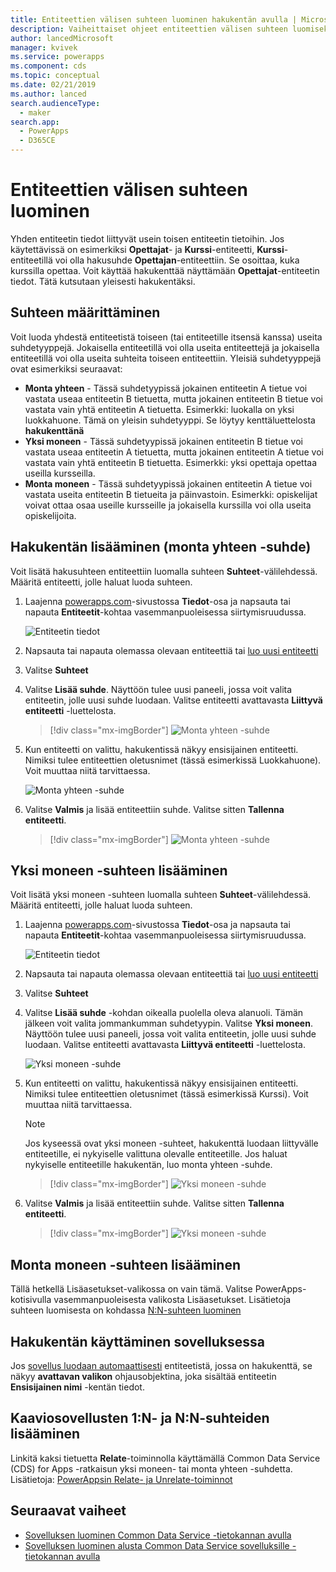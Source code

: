 ```yaml
---
title: Entiteettien välisen suhteen luominen hakukentän avulla | Microsoft Docs
description: Vaiheittaiset ohjeet entiteettien välisen suhteen luomiseksi PowerAppsissa hakukentän avulla.
author: lancedMicrosoft
manager: kvivek
ms.service: powerapps
ms.component: cds
ms.topic: conceptual
ms.date: 02/21/2019
ms.author: lanced
search.audienceType:
  - maker
search.app:
  - PowerApps
  - D365CE
---
```


# <a name="create-a-relationship-between-entities"></a>Entiteettien välisen suhteen luominen
Yhden entiteetin tiedot liittyvät usein toisen entiteetin tietoihin. Jos käytettävissä on esimerkiksi **Opettajat**- ja **Kurssi**-entiteetti, **Kurssi**-entiteetillä voi olla hakusuhde **Opettajan**-entiteettiin. Se osoittaa, kuka kurssilla opettaa. Voit käyttää hakukenttää näyttämään **Opettajat**-entiteetin tiedot. Tätä kutsutaan yleisesti hakukentäksi.

## <a name="define-a-relationship"></a>Suhteen määrittäminen
Voit luoda yhdestä entiteetistä toiseen (tai entiteetille itsensä kanssa) useita suhdetyyppejä. Jokaisella entiteetillä voi olla useita entiteettejä ja jokaisella entiteetillä voi olla useita suhteita toiseen entiteettiin. Yleisiä suhdetyyppejä ovat esimerkiksi seuraavat:

* **Monta yhteen** - Tässä suhdetyypissä jokainen entiteetin A tietue voi vastata useaa entiteetin B tietuetta, mutta jokainen entiteetin B tietue voi vastata vain yhtä entiteetin A tietuetta. Esimerkki: luokalla on yksi luokkahuone. Tämä on yleisin suhdetyyppi. Se löytyy kenttäluettelosta **hakukenttänä**
* **Yksi moneen** - Tässä suhdetyypissä jokainen entiteetin B tietue voi vastata useaa entiteetin A tietuetta, mutta jokainen entiteetin A tietue voi vastata vain yhtä entiteetin B tietuetta. Esimerkki: yksi opettaja opettaa useilla kursseilla.
* **Monta moneen** - Tässä suhdetyypissä jokainen entiteetin A tietue voi vastata useita entiteetin B tietueita ja päinvastoin. Esimerkki: opiskelijat voivat ottaa osaa useille kursseille ja jokaisella kurssilla voi olla useita opiskelijoita.

## <a name="add-a-lookup-field-many-to-one-relationship"></a>Hakukentän lisääminen (monta yhteen -suhde)

Voit lisätä hakusuhteen entiteettiin luomalla suhteen **Suhteet**-välilehdessä. Määritä entiteetti, jolle haluat luoda suhteen.

1. Laajenna [powerapps.com](https://web.powerapps.com/?utm_source=padocs&utm_medium=linkinadoc&utm_campaign=referralsfromdoc)-sivustossa **Tiedot**-osa ja napsauta tai napauta **Entiteetit**-kohtaa vasemmanpuoleisessa siirtymisruudussa.

    ![Entiteetin tiedot](./media/data-platform-cds-create-entity/entitylist.png "Entiteettiluettelo")

2. Napsauta tai napauta olemassa olevaan entiteettiä tai [luo uusi entiteetti](data-platform-create-entity.md)

3. Valitse **Suhteet**

4. Valitse **Lisää suhde**. Näyttöön tulee uusi paneeli, jossa voit valita entiteetin, jolle uusi suhde luodaan. Valitse entiteetti avattavasta **Liittyvä entiteetti** -luettelosta.

    > [!div class="mx-imgBorder"] 
    > ![Monta yhteen -suhde](./media/data-platform-cds-newrelationship/manytoone-1.png "Monta yhteen -suhde")

5. Kun entiteetti on valittu, hakukentissä näkyy ensisijainen entiteetti. Nimiksi tulee entiteettien oletusnimet (tässä esimerkissä Luokkahuone). Voit muuttaa niitä tarvittaessa.

    ![Monta yhteen -suhde](./media/data-platform-cds-newrelationship/manytoone-2.png "Monta yhteen -suhde")

6. Valitse **Valmis** ja lisää entiteettiin suhde. Valitse sitten **Tallenna entiteetti**.

    > [!div class="mx-imgBorder"] 
    > ![Monta yhteen -suhde](./media/data-platform-cds-newrelationship/manytoone-3.png "Monta yhteen -suhde")

## <a name="add-a-one-to-many-relationship"></a>Yksi moneen -suhteen lisääminen

Voit lisätä yksi moneen -suhteen luomalla suhteen **Suhteet**-välilehdessä. Määritä entiteetti, jolle haluat luoda suhteen.

1. Laajenna [powerapps.com](https://web.powerapps.com/?utm_source=padocs&utm_medium=linkinadoc&utm_campaign=referralsfromdoc)-sivustossa **Tiedot**-osa ja napsauta tai napauta **Entiteetit**-kohtaa vasemmanpuoleisessa siirtymisruudussa.

    ![Entiteetin tiedot](./media/data-platform-cds-create-entity/entitylist.png "Entiteettiluettelo")

2. Napsauta tai napauta olemassa olevaan entiteettiä tai [luo uusi entiteetti](data-platform-create-entity.md)

3. Valitse **Suhteet**

4. Valitse **Lisää suhde** -kohdan oikealla puolella oleva alanuoli. Tämän jälkeen voit valita jommankumman suhdetyypin. Valitse **Yksi moneen**. Näyttöön tulee uusi paneeli, jossa voit valita entiteetin, jolle uusi suhde luodaan. Valitse entiteetti avattavasta **Liittyvä entiteetti** -luettelosta.

    ![Yksi moneen -suhde](./media/data-platform-cds-newrelationship/onetomany-1.png "Yksi moneen -suhde")

5. Kun entiteetti on valittu, hakukentissä näkyy ensisijainen entiteetti. Nimiksi tulee entiteettien oletusnimet (tässä esimerkissä Kurssi). Voit muuttaa niitä tarvittaessa.

    > [!NOTE]
    > Jos kyseessä ovat yksi moneen -suhteet, hakukenttä luodaan liittyvälle entiteetille, ei nykyiselle valittuna olevalle entiteetille. Jos haluat nykyiselle entiteetille hakukentän, luo monta yhteen -suhde.

    > [!div class="mx-imgBorder"] 
    > ![Yksi moneen -suhde](./media/data-platform-cds-newrelationship/onetomany-2.png "Yksi moneen -suhde")

6. Valitse **Valmis** ja lisää entiteettiin suhde. Valitse sitten **Tallenna entiteetti**.

    > [!div class="mx-imgBorder"] 
    > ![Yksi moneen -suhde](./media/data-platform-cds-newrelationship/onetomany-3.png "Yksi moneen -suhde")

## <a name="add-a-many-to-many-relationship"></a>Monta moneen -suhteen lisääminen

Tällä hetkellä Lisäasetukset-valikossa on vain tämä. Valitse PowerApps-kotisivulla vasemmanpuoleisesta valikosta Lisäasetukset. Lisätietoja suhteen luomisesta on kohdassa [N:N-suhteen luominen](/dynamics365/customer-engagement/customize/create-and-edit-nn-many-to-many-relationships)

## <a name="use-a-lookup-field-in-an-app"></a>Hakukentän käyttäminen sovelluksessa
Jos [sovellus luodaan automaattisesti](../canvas-apps/data-platform-create-app.md) entiteetistä, jossa on hakukenttä, se näkyy **avattavan valikon** ohjausobjektina, joka sisältää entiteetin **Ensisijainen nimi** -kentän tiedot.

## <a name="add-1n-and-nn-relationships-for-canvas-apps"></a>Kaaviosovellusten 1:N- ja N:N-suhteiden lisääminen
Linkitä kaksi tietuetta **Relate**-toiminnolla käyttämällä Common Data Service (CDS) for Apps -ratkaisun yksi moneen- tai monta yhteen -suhdetta. Lisätietoja: [PowerAppsin Relate- ja Unrelate-toiminnot](../canvas-apps/functions/function-relate-unrelate.md)

## <a name="next-steps"></a>Seuraavat vaiheet
* [Sovelluksen luominen Common Data Service -tietokannan avulla](../canvas-apps/data-platform-create-app.md)
* [Sovelluksen luominen alusta Common Data Service sovelluksille -tietokannan avulla](../canvas-apps/data-platform-create-app-scratch.md)

